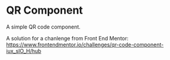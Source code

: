 # QR Component

A simple QR code component. 

A solution for a chanlenge from Front End Mentor: https://www.frontendmentor.io/challenges/qr-code-component-iux_sIO_H/hub
